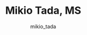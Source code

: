 ---
# this is autogenerated: do not edit
title: Mikio Tada, MS
author: mikio_tada
layout: author-bio
jobtitle: Research Data Analyst
bio: 
type: member
excerpt: "Mikio received a B.S. in Mathematics and M.S. in Data Science. He is currently researching the applications of deep learning in dermatology as a Research Data A"
header:
  teaser: /assets/images/people/bio-tada.jpg
papers: 
    - title: Machine-learning convergent melanocytic morphology despite noisy archival slides
      excerpt: <u>Tada M</u>, Gaskins G, Ghandian S, Mew N, Keiser MJ, Keiser ES. __bioRxiv__. 2024 Sep 12.
      link: "https://doi.org/10.1101/2024.09.12.612732"

---